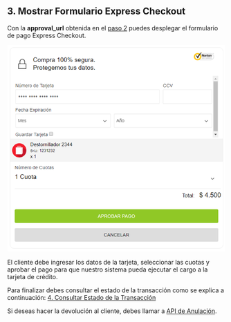 ## 3. Mostrar Formulario Express Checkout

Con la **approval_url** obtenida en el [paso 2](intencion-de-pago-express.md) puedes desplegar el formulario de pago Express Checkout.

![Ejemplo de Formulario Express Checkout](images/express-1.PNG)

El cliente debe ingresar los datos de la tarjeta, seleccionar las cuotas y aprobar el pago para que nuestro sistema pueda ejecutar el cargo a la tarjeta de crédito.

Para finalizar debes consultar el estado de la transacción como se explica a continuación:
[4. Consultar Estado de la Transacción](consulta-de-estado-express.md)

Si deseas hacer la devolución al cliente, debes llamar a [API de Anulación](../../anulaciones/introduccion.md).
